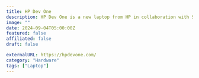 ```yaml
---
title: HP Dev One
description: HP Dev One is a new laptop from HP in collaboration with System76 and AMD.
image: ""
date: 2024-09-04T05:00:00Z
featured: false
affiliated: false
draft: false

externalURL: https://hpdevone.com/
category: "Hardware"
tags: ["Laptop"]
---
```

